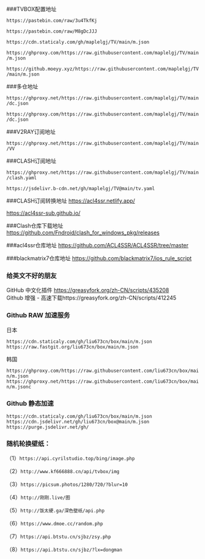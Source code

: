 
 ###TVBOX配置地址
 
 `https://pastebin.com/raw/3u4TkfKj `  

 `https://pastebin.com/raw/M8gDcJJJ`  
 
 `https://cdn.staticaly.com/gh/maplelgj/TV/main/m.json`  
  
 `https://ghproxy.com/https://raw.githubusercontent.com/maplelgj/TV/main/m.json`   

 `https://github.moeyy.xyz/https://raw.githubusercontent.com/maplelgj/TV/main/m.json `

 ###多仓地址
 
 `https://ghproxy.net/https://raw.githubusercontent.com/maplelgj/TV/main/dc.json` 

 `https://ghproxy.com/https://raw.githubusercontent.com/maplelgj/TV/main/dc.json` 
 
###V2RAY订阅地址
 
 `https://ghproxy.net/https://raw.githubusercontent.com/maplelgj/TV/main/VV`  

 
 ###CLASH订阅地址
 
 `https://ghproxy.net/https://raw.githubusercontent.com/maplelgj/TV/main/clash.yaml` 

 `https://jsdelivr.b-cdn.net/gh/maplelgj/TV@main/tv.yaml` 



###CLASH订阅转换地址 
https://acl4ssr.netlify.app/

https://acl4ssr-sub.github.io/


###Clash仓库下载地址
https://github.com/Fndroid/clash_for_windows_pkg/releases

###acl4ssr仓库地址 
https://github.com/ACL4SSR/ACL4SSR/tree/master

###blackmatrix7仓库地址 
https://github.com/blackmatrix7/ios_rule_script

### 给英文不好的朋友
GitHub 中文化插件 https://greasyfork.org/zh-CN/scripts/435208  
Github 增强 - 高速下载https://greasyfork.org/zh-CN/scripts/412245  

### Github RAW 加速服务
日本  

`https://cdn.staticaly.com/gh/liu673cn/box/main/m.json`  
`https://raw.fastgit.org/liu673cn/box/main/m.json`  

韩国  

`https://ghproxy.com/https://raw.githubusercontent.com/liu673cn/box/main/m.json`  
`https://ghproxy.net/https://raw.githubusercontent.com/liu673cn/box/main/m.jsonc`

### Github 静态加速  
`https://cdn.staticaly.com/gh/liu673cn/box/main/m.json`  
`https://cdn.jsdelivr.net/gh/liu673cn/box@main/m.json`  
`https://purge.jsdelivr.net/gh/`  

### 随机轮换壁纸：
（1）`https://api.cyrilstudio.top/bing/image.php`

（2）`http://www.kf666888.cn/api/tvbox/img`

（3）`https://picsum.photos/1280/720/?blur=10`

（4）`http://刚刚.live/图`

（5）`http://饭太硬.ga/深色壁纸/api.php`

（6）`https://www.dmoe.cc/random.php`

（7）`https://api.btstu.cn/sjbz/zsy.php`

（8）`https://api.btstu.cn/sjbz/?lx=dongman`



